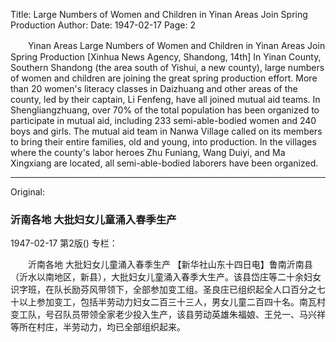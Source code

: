 Title: Large Numbers of Women and Children in Yinan Areas Join Spring Production
Author:
Date: 1947-02-17
Page: 2

　　Yinan Areas
    Large Numbers of Women and Children in Yinan Areas Join Spring Production
    [Xinhua News Agency, Shandong, 14th] In Yinan County, Southern Shandong (the area south of Yishui, a new county), large numbers of women and children are joining the great spring production effort. More than 20 women's literacy classes in Daizhuang and other areas of the county, led by their captain, Li Fenfeng, have all joined mutual aid teams. In Shengliangzhuang, over 70% of the total population has been organized to participate in mutual aid, including 233 semi-able-bodied women and 240 boys and girls. The mutual aid team in Nanwa Village called on its members to bring their entire families, old and young, into production. In the villages where the county's labor heroes Zhu Funiang, Wang Duiyi, and Ma Xingxiang are located, all semi-able-bodied laborers have been organized.



<hr /> 

Original: 


### 沂南各地  大批妇女儿童涌入春季生产

1947-02-17
第2版()
专栏：

　　沂南各地
    大批妇女儿童涌入春季生产
    【新华社山东十四日电】鲁南沂南县（沂水以南地区，新县），大批妇女儿童涌入春季大生产。该县岱庄等二十余妇女识字班，在队长励芬风带领下，全部参加变工组。圣良庄已组织起全人口百分之七十以上参加变工，包括半劳动力妇女二百三十三人，男女儿童二百四十名。南瓦村变工队，号召队员带领全家老少投入生产，该县劳动英雄朱福娘、王兑一、马兴祥等所在村庄，半劳动力，均已全部组织起来。
